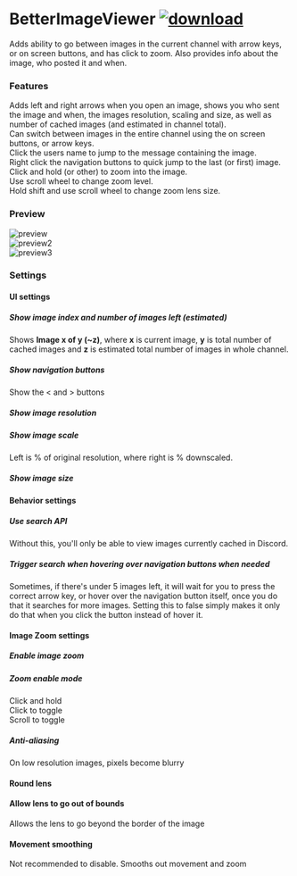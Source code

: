 # BetterImageViewer [![download](https://i.imgur.com/OAHgjZu.png)](https://1lighty.github.io/BetterDiscordStuff/?plugin=BetterImageViewer&dl=1 "BetterImageViewer")
Adds ability to go between images in the current channel with arrow keys, or on screen buttons, and has click to zoom. Also provides info about the image, who posted it and when.
### Features
Adds left and right arrows when you open an image, shows you who sent the image and when, the images resolution, scaling and size, as well as number of cached images (and estimated in channel total).  
Can switch between images in the entire channel using the on screen buttons, or arrow keys.  
Click the users name to jump to the message containing the image.  
Right click the navigation buttons to quick jump to the last (or first) image.   
Click and hold (or other) to zoom into the image.  
Use scroll wheel to change zoom level.  
Hold shift and use scroll wheel to change zoom lens size.
### Preview
![preview](https://i.imgur.com/oSSWG9u.png)  
![preview2](https://i.imgur.com/GOnWSog.png)  
![preview3](https://i.imgur.com/LUhIgc8.png)
### Settings
#### UI settings
##### Show image index and number of images left (estimated)
Shows **Image x of y (~z)**, where **x** is current image, **y** is total number of cached images and **z** is estimated total number of images in whole channel.
##### Show navigation buttons
Show the < and > buttons
##### Show image resolution
##### Show image scale
Left is % of original resolution, where right is % downscaled.
##### Show image size
#### Behavior settings
##### Use search API
Without this, you'll only be able to view images currently cached in Discord.
##### Trigger search when hovering over navigation buttons when needed
Sometimes, if there's under 5 images left, it will wait for you to press the correct arrow key, or hover over the navigation button itself, once you do that it searches for more images. Setting this to false simply makes it only do that when you click the button instead of hover it.
#### Image Zoom settings
##### Enable image zoom
##### Zoom enable mode
Click and hold  
Click to toggle  
Scroll to toggle
##### Anti-aliasing
On low resolution images, pixels become blurry
#### Round lens
#### Allow lens to go out of bounds
Allows the lens to go beyond the border of the image
#### Movement smoothing
Not recommended to disable. Smooths out movement and zoom
